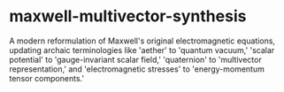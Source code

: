 # maxwell-multivector-synthesis
A modern reformulation of Maxwell's original electromagnetic equations, updating archaic terminologies like 'aether' to 'quantum vacuum,' 'scalar potential' to 'gauge-invariant scalar field,' 'quaternion' to 'multivector representation,' and 'electromagnetic stresses' to 'energy-momentum tensor components.'
